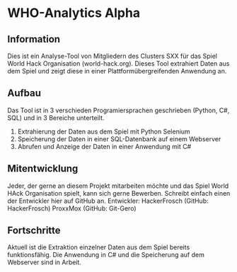# WHO-Analytics Alpha

## Information
Dies ist ein Analyse-Tool von Mitgliedern des Clusters SXX für das Spiel World Hack Organisation (world-hack.org).
Dieses Tool extrahiert Daten aus dem Spiel und zeigt diese in einer Plattformübergreifenden Anwendung an.


## Aufbau
Das Tool ist in 3 verschieden Programiersprachen geschrieben (Python, C#, SQL) und in 3 Bereiche unterteilt.

1. Extrahierung der Daten aus dem Spiel mit Python Selenium
2. Speicherung der Daten in einer SQL-Datenbank auf einem Webserver
3. Abrufen und Anzeige der Daten in einer Anwendung mit C#


## Mitentwicklung
Jeder, der gerne an diesem Projekt mitarbeiten möchte und das Spiel World HAck Organisation spielt, kann sich gerne Bewerben.
Schreibt einfach einen der Entwickler hier auf GitHub an.
Entwickler:
HackerFrosch (GitHub: HackerFrosch)
ProxxMox (GitHub: Git-Gero)



## Fortschritte
Aktuell ist die Extraktion einzelner Daten aus dem Spiel bereits funktionsfähig.
Die Anwendung in C# und die Speicherung auf dem Webserver sind in Arbeit.
